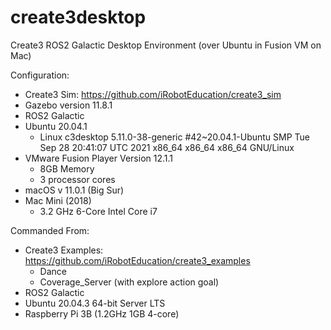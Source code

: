 # create3desktop
Create3 ROS2 Galactic Desktop Environment (over Ubuntu in Fusion VM on Mac)

Configuration:

- Create3 Sim: https://github.com/iRobotEducation/create3_sim
- Gazebo version 11.8.1
- ROS2 Galactic
- Ubuntu 20.04.1
  - Linux c3desktop 5.11.0-38-generic #42~20.04.1-Ubuntu SMP Tue Sep 28 20:41:07 UTC 2021 x86_64 x86_64 x86_64 GNU/Linux
- VMware Fusion Player Version 12.1.1
  - 8GB Memory
  - 3 processor cores
- macOS v 11.0.1 (Big Sur)
- Mac Mini (2018)
  - 3.2 GHz 6-Core Intel Core i7


Commanded From:

- Create3 Examples: https://github.com/iRobotEducation/create3_examples
  - Dance
  - Coverage_Server (with explore action goal)
- ROS2 Galactic
- Ubuntu 20.04.3 64-bit Server LTS
- Raspberry Pi 3B (1.2GHz 1GB 4-core)
